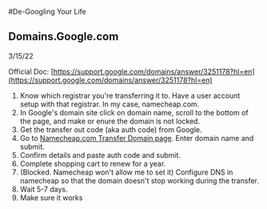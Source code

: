 #De-Googling Your Life


## Domains.Google.com
3/15/22

Official Doc: [https://support.google.com/domains/answer/3251178?hl=en](https://support.google.com/domains/answer/3251178?hl=en)

1. Know which registrar you're transferring it to. Have a user account setup with that registrar. In my case, namecheap.com.
2. In Google's domain site click on domain name, scroll to the bottom of the page, and make or enure the domain is not locked.
3. Get the transfer out code (aka auth code) from Google.
4. Go to [Namecheap.com Transfer Domain page](https://www.namecheap.com/domains/transfer/). Enter domain name and submit.
5. Confirm details and paste auth code and submit.
6. Complete shopping cart to renew for a year.
7. (Blocked. Namecheap won't allow me to set it) Configure DNS in namecheap so that the domain doesn't stop working during the transfer.
8. Wait 5-7 days.
9. Make sure it works

